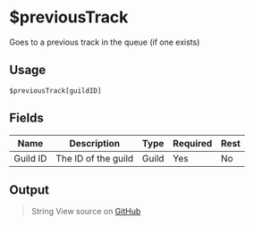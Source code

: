 # $previousTrack
Goes to a previous track in the queue (if one exists)
## Usage
```
$previousTrack[guildID]
```
## Fields
|   Name   |     Description     | Type  | Required | Rest |
|----------|---------------------|-------|----------|------|
| Guild ID | The ID of the guild | Guild | Yes      | No   |

## Output
> String
View source on [GitHub](https://github.com/tryforge/forgelink/blob/dev/src/natives/previousTrack.ts)
